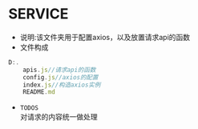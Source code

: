 # SERVICE

- 说明:该文件夹用于配置axios，以及放置请求api的函数
- 文件构成
```js
D:.
    apis.js//请求api的函数
    config.js//axios的配置
    index.js//构造axios实例
    README.md
``` 
- `TODOS`<br>
对请求的内容统一做处理
